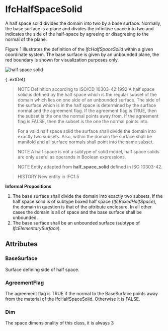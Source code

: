 # IfcHalfSpaceSolid

A half space solid divides the domain into two by a base surface. Normally, the base surface is a plane and divides the infinitive space into two and indicates the side of the half-space by agreeing or disagreeing to the normal of the plane.<!-- end of definition -->

Figure 1 illustrates the definition of the _IfcHalfSpaceSolid_ within a given coordinate system. The base surface is given by an unbounded plane, the red boundary is shown for visualization purposes only.

![half space solid](../../../../figures/ifchalfspacesolid-layout1.gif "Figure 1 — Half space solid geometry")

{ .extDef}
> NOTE  Definition according to ISO/CD 10303-42:1992
> A half space solid is defined by the half space which is the regular subset of the domain which lies on one side of an unbounded surface. The side of the surface which is in the half space is determined by the surface normal and the agreement flag. If the agreement flag is TRUE, then the subset is the one the normal points away from. If the agreement flag is FALSE, then the subset is the one the normal points into.
>
> For a valid half space solid the surface shall divide the domain into exactly two subsets. Also, within the domain the surface shall be manifold and all surface normals shall point into the same subset.
>
> NOTE  A half space is not a subtype of solid model, half space solids are only useful as operands in Boolean expressions.

> NOTE  Entity adapted from **half_space_solid** defined in ISO 10303-42.

> HISTORY  New entity in IFC1.5

**Informal Propositions**

1. The base surface shall divide the domain into exactly two subsets. If the half space solid is of subtype boxed half space (_IfcBoxedHalfSpace_), the domain in question is that of the attribute enclosure. In all other cases the domain is all of space and the base surface shall be unbounded.
2. The base surface shall be an unbounded surface (subtype of _IfcElementarySurface_).

## Attributes

### BaseSurface
Surface defining side of half space.

### AgreementFlag
The agreement flag is TRUE if the normal to the BaseSurface points away from the material of the IfcHalfSpaceSolid. Otherwise it is FALSE.

### Dim
The space dimensionality of this class, it is always 3
